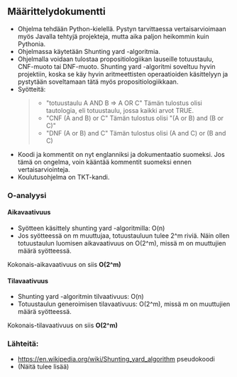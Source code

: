 ## Määrittelydokumentti

- Ohjelma tehdään Python-kielellä. Pystyn tarvittaessa vertaisarvioimaan myös Javalla tehtyjä projekteja, mutta aika paljon heikommin kuin Pythonia.
- Ohjelmassa käytetään Shunting yard -algoritmia.
- Ohjelmalla voidaan tulostaa propositiologiikan lauseille totuustaulu, CNF-muoto tai DNF-muoto. Shunting yard -algoritmi soveltuu hyvin projektiin, koska se käy hyvin aritmeettisten operaatioiden käsittelyyn ja pystytään soveltamaan tätä myös propositiologiikkaan.
- Syötteitä:
  > - "totuustaulu A AND B => A OR C" Tämän tulostus olisi tautologia, eli totuustaulu, jossa kaikki arvot TRUE.
  > - "CNF (A and B) or C" Tämän tulostus olisi "(A or B) and (B or C)"
  > - "DNF (A or B) and C" Tämän tulostus olisi (A and C) or (B and C)
- Koodi ja kommentit on nyt englanniksi ja dokumentaatio suomeksi. Jos tämä on ongelma, voin kääntää kommentit suomeksi ennen vertaisarviointeja.
- Koulutusohjelma on TKT-kandi.

### O-analyysi

#### Aikavaativuus

- Syötteen käsittely shunting yard -algoritmilla: O(n)
- Jos syötteessä on m muuttujaa, totuustauluun tulee 2^m riviä. Näin ollen totuustaulun luomisen aikavaativuus on O(2^m), missä m on muuttujien määrä syötteessä. 

Kokonais-aikavaativuus on siis **O(2^m)**

#### Tilavaativuus 
- Shunting yard -algoritmin tilvaativuus: O(n)
- Totuustaulun generoimisen tilavaativuus: O(2^m), missä m on muuttujien määrä syötteessä.

Kokonais-tilavaativuus on siis **O(2^m)**

### Lähteitä:
- https://en.wikipedia.org/wiki/Shunting_yard_algorithm pseudokoodi
- (Näitä tulee lisää)

